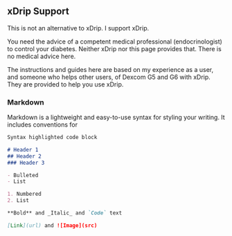 <meta name="google-site-verification" content="FOSHrNc_AYO9EiH37IFv45Wt5jA3LobiIy56DNQk-eQ" />

## xDrip Support

This is not an alternative to xDrip. I support xDrip.  

You need the advice of a competent medical professional (endocrinologist) to control your diabetes. Neither xDrip nor this page provides that. There is no medical advice here.

The instructions and guides here are based on my experience as a user, and someone who helps other users, of Dexcom G5 and G6 with xDrip. They are provided to help you use xDrip.

### Markdown

Markdown is a lightweight and easy-to-use syntax for styling your writing. It includes conventions for

```markdown
Syntax highlighted code block

# Header 1
## Header 2
### Header 3

- Bulleted
- List

1. Numbered
2. List

**Bold** and _Italic_ and `Code` text

[Link](url) and ![Image](src)
```
